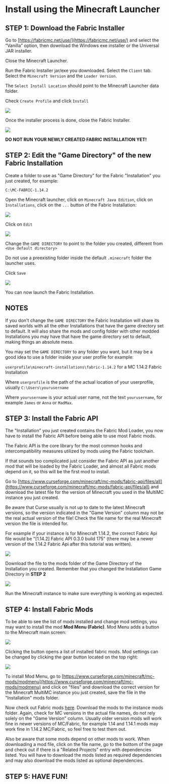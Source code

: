 # Install using the Minecraft Launcher

## STEP 1: Download the Fabric Installer

Go to [https://fabricmc.net/use/](https://fabricmc.net/use/) and select the “Vanilla” option, then download the Windows exe installer or the Universal JAR installer.

Close the Minecraft Launcher.

Run the Fabric Installer jar/exe you downloaded. Select the `Client` tab. Select the `Minecraft Version` and the `Loader Version`.

The `Select Install Location` should point to the Minecraft Launcher data folder.

Check `Create Profile` and click `Install`

![](../.gitbook/assets/install_fabric_using_vanilla_launcher_01.jpg)

Once the installer process is done, close the Fabric Installer.

![](../.gitbook/assets/install_fabric_using_vanilla_launcher_02.jpg)

**DO NOT RUN YOUR NEWLY CREATED FABRIC INSTALLATION YET!**

## STEP 2: Edit the "Game Directory" of the new Fabric Installation

Create a folder to use as "Game Directory" for the Fabric "Installation" you just created, for example:

`C:\MC-FABRIC-1.14.2`

Open the Minecraft launcher, click on `Minecraft Java Edition`, click on `Installations`, click on the `...` button of the Fabric Installation:

![](../.gitbook/assets/install_fabric_using_vanilla_launcher_03%20%282%29.jpg)

Click on `Edit`

![](../.gitbook/assets/install_fabric_using_vanilla_launcher_04%20%282%29.jpg)

Change the `GAME DIRECTORY` to point to the folder you created, different from `<Use default directory>`

Do not use a preexisting folder inside the default `.minecraft` folder the launcher uses.

Click `Save`

![](../.gitbook/assets/install_fabric_using_vanilla_launcher_05.jpg)

You can now launch the Fabric Installation.

## NOTES

If you don't change the `GAME DIRECTORY` the Fabric Installation will share its saved worlds with all the other Installations that have the game directory set to default. It will also share the mods and config folder with other modded Installations you may have that have the game directory set to default, making things an absolute mess.

You may set the `GAME DIRECTORY` to any folder you want, but it may be a good idea to use a folder inside your user profile for example:

`userprofile\minecraft-installations\fabric-1.14.2` for a MC 1.14.2 Fabric Installation

Where `userprofile` is the path of the actual location of your userprofile, usually `C:\Users\yourusername`

Where `yourusername` is your actual user name, not the text `yourusername`, for example `James` or `Anna` or `MadMax`.

## STEP 3: Install the Fabric API

The "Installation" you just created contains the Fabric Mod Loader, you now have to install the Fabric API before being able to use most Fabric mods.

The Fabric API is the core library for the most common hooks and intercompatibility measures utilized by mods using the Fabric toolchain.

If that sounds too complicated just consider the Fabric API as just another mod that will be loaded by the Fabric Loader, and almost all Fabric mods depend on it, so this will be the first mod to install.

Go to [https://www.curseforge.com/minecraft/mc-mods/fabric-api/files/all](https://www.curseforge.com/minecraft/mc-mods/fabric-api/files/all) and download the latest file for the version of Minecraft you used in the MultiMC instance you just created.

Be aware that Curse usually is not up to date to the latest Minecraft versions, so the version indicated in the "Game Version" column may not be the real actual version of the file! Check the file name for the real Minecraft version the file is intended for.

For example if your instance is for Minecraft 1.14.2, the correct Fabric Api file would be "\[1.14.2\] Fabric API 0.3.0 build 175" \(there may be a newer version of the 1.14.2 Fabric Api after this tutorial was written\).

![](../.gitbook/assets/install_fabric_using_multimc_launcher_05.jpg)

Download the file to the mods folder of the Game Directory of the Installation you created. Remember that you changed the Installation Game Directory in **STEP 2**

![](../.gitbook/assets/install_fabric_using_multimc_launcher_09.jpg)

Run the Minecraft instance to make sure everything is working as expected.

## STEP 4: Install Fabric Mods

To be able to see the list of mods installed and change mod settings, you may want to install the mod **Mod Menu \(Fabric\)**. Mod Menu adds a button to the Minecraft main screen:

![](../.gitbook/assets/install_fabric_using_multimc_launcher_07.jpg)

Clicking the button opens a list of installed fabric mods. Mod settings can be changed by clicking the gear button located on the top right:

![](../.gitbook/assets/install_fabric_using_multimc_launcher_08%20%283%29.jpg)

To install Mod Menu, go to [https://www.curseforge.com/minecraft/mc-mods/modmenu](https://www.curseforge.com/minecraft/mc-mods/modmenu) and click on "files" and download the correct version for the Minecraft MultiMC instance you just created, save the file in the "Installation" mods folder.

Now check out Fabric mods [here](https://www.curseforge.com/minecraft/mc-mods/fabric?filter-game-version=&filter-sort=2). Download the mods to the instance mods folder. Again, check for MC versions in the actual file names, do not rely solely on the "Game Version" column. Usually older version mods will work fine in newer versions of MC/Fabric, for example 1.14 and 1.14.1 mods may work fine in 1.14.2 MC/Fabric, so feel free to test them out.

Also be aware that some mods depend on other mods to work. When downloading a mod file, click on the file name, go to the bottom of the page and check out if there is a "Related Projects" entry with dependencies listed. You will have to download the mods listed as required dependencies and may also download the mods listed as optional dependencies.

## STEP 5: HAVE FUN!

